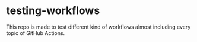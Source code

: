 # testing-workflows
This repo is made to test different kind of workflows almost including every topic of GitHub Actions.
